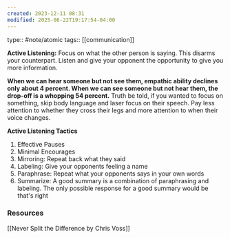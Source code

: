 ```yaml
---
created: 2023-12-11 08:31
modified: 2025-06-22T19:17:54-04:00
---
```

type:: #note/atomic
tags:: [[communication]]

**Active Listening:** Focus on what the other person is saying. This disarms your counterpart. Listen and give your opponent the opportunity to give you more information.

**When we can hear someone but not see them, empathic ability declines only about 4 percent. When we can see someone but not hear them, the drop-off is a whopping 54 percent.** Truth be told, if you wanted to focus on something, skip body language and laser focus on their speech.  Pay less attention to whether they cross their legs and more attention to when their voice changes.


**Active Listening Tactics**
1. Effective Pauses
2. Minimal Encourages
3. Mirroring: Repeat back what they said
4. Labeling: Give your opponents feeling a name
5. Paraphrase: Repeat what your opponents says in your own words
6. Summarize: A good summary is a combination of paraphrasing and labeling. The only possible response for a good summary would be that's right

### Resources
[[Never Split the Difference by Chris Voss]]
